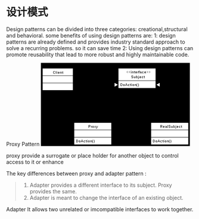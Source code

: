 # 设计模式

Design patterns can be divided into three categories:
creational,structural and behavioral. some benefits of using design patterns are:
1: design patterns are already defined and provides industry standard approach to solve a recurring problems. so it can
save time 2: Using design patterns can promote reusability that lead to more robust and highly maintainable code.

Proxy Pattern
![img.png](img.png)

proxy provide a surrogate or place holder for another object to control access to it or enhance

The key differences between proxy and adapter pattern :
> 1. Adapter provides a different interface to its subject. Proxy provides the same.
> 2. Adapter is meant to change the interface of an existing object.

Adapter It allows two unrelated or imcompatible interfaces to work together.
